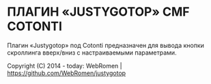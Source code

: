 # ПЛАГИН «JUSTYGOTOP» CMF COTONTI

Плагин «Justygotop» под Cotonti предназначен для вывода кнопки скроллинга вверх/вниз с настраиваемыми параметрами.

Copyright (C) 2014 - today: WebRomen | https://github.com/WebRomen/justygotop
